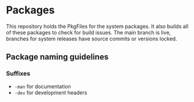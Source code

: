 # Packages

This repository holds the PkgFiles for the system packages.
It also builds all of these packages to check for build issues.
The main branch is live, branches for system releases have source commits or versions locked.

## Package naming guidelines

### Suffixes

- `-man` for documentation
- `-dev` for development headers
